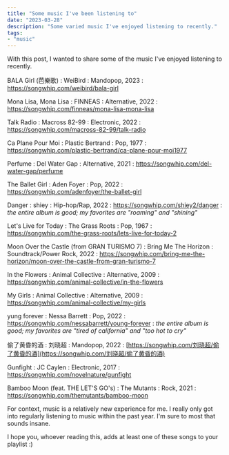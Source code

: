 ```yaml
---
title: "Some music I've been listening to"
date: "2023-03-28"
description: "Some varied music I've enjoyed listening to recently."
tags:
- "music"
---
```


With this post, I wanted to share some of the music I've enjoyed listening to recently.

BALA Girl (芭樂歌)
: WeiBird
: Mandopop, 2023
: https://songwhip.com/weibird/bala-girl

Mona Lisa, Mona Lisa
: FINNEAS
: Alternative, 2022
: https://songwhip.com/finneas/mona-lisa-mona-lisa

Talk Radio
: Macross 82-99
: Electronic, 2022
: https://songwhip.com/macross-82-99/talk-radio

Ca Plane Pour Moi
: Plastic Bertrand
: Pop, 1977
: https://songwhip.com/plastic-bertrand/ca-plane-pour-moi1977

Perfume
: Del Water Gap
: Alternative, 2021
: https://songwhip.com/del-water-gap/perfume

The Ballet Girl
: Aden Foyer
: Pop, 2022
: https://songwhip.com/adenfoyer/the-ballet-girl

Danger
: shiey
: Hip-hop/Rap, 2022
: https://songwhip.com/shiey2/danger
: *the entire album is good; my favorites are "roaming" and "shining"*

Let's Live for Today
: The Grass Roots
: Pop, 1967
: https://songwhip.com/the-grass-roots/lets-live-for-today-2

Moon Over the Castle (from GRAN TURISMO 7)
: Bring Me The Horizon
: Soundtrack/Power Rock, 2022
: https://songwhip.com/bring-me-the-horizon/moon-over-the-castle-from-gran-turismo-7

In the Flowers
: Animal Collective
: Alternative, 2009
: https://songwhip.com/animal-collective/in-the-flowers

My Girls
: Animal Collective
: Alternative, 2009
: https://songwhip.com/animal-collective/my-girls

yung forever
: Nessa Barrett
: Pop, 2022
: https://songwhip.com/nessabarrett/young-forever
: *the entire album is good; my favorites are "tired of california" and "too hot to cry"*

偷了黄昏的酒
: 刘晓超
: Mandopop, 2022
: [https://songwhip.com/刘晓超/偷了黄昏的酒](https://songwhip.com/刘晓超/偷了黄昏的酒)

Gunfight
: JC Caylen
: Electronic, 2017
: https://songwhip.com/novelnature/gunfight

Bamboo Moon (feat. THE LET'S GO's)
: The Mutants
: Rock, 2021
: https://songwhip.com/themutants/bamboo-moon

For context, music is a relatively new experience for me. I really only got into regularly listening to music within the past year. I'm sure to most that sounds insane.

I hope you, whoever reading this, adds at least one of these songs to your playlist :)
